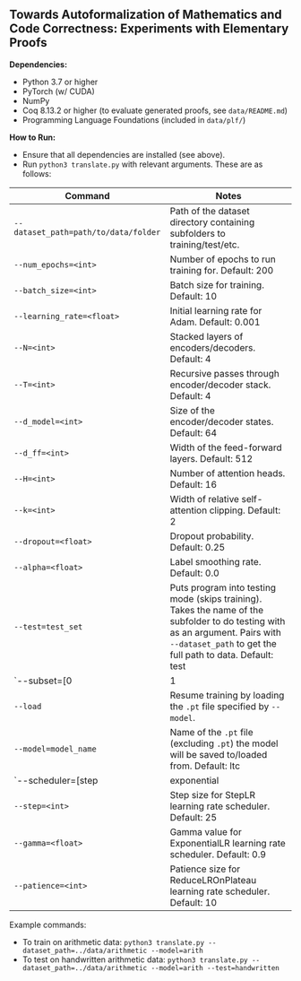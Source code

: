 ## Towards Autoformalization of Mathematics and Code Correctness: Experiments with Elementary Proofs

**Dependencies:**
- Python 3.7 or higher
- PyTorch (w/ CUDA)
- NumPy
- Coq 8.13.2 or higher (to evaluate generated proofs, see `data/README.md`)
- Programming Language Foundations (included in `data/plf/`)

**How to Run:**
- Ensure that all dependencies are installed (see above).
- Run `python3 translate.py` with relevant arguments. These are as follows:

| **Command** | **Notes** |
|--|--|
| `--dataset_path=path/to/data/folder` | Path of the dataset directory containing subfolders to training/test/etc. |
| `--num_epochs=<int>` | Number of epochs to run training for. Default: 200 |
| `--batch_size=<int>` | Batch size for training. Default: 10 |
| `--learning_rate=<float>` | Initial learning rate for Adam. Default: 0.001 |
| `--N=<int>` | Stacked layers of encoders/decoders. Default: 4 |
| `--T=<int>` | Recursive passes through encoder/decoder stack. Default: 4 |
| `--d_model=<int>` | Size of the encoder/decoder states. Default: 64 |
| `--d_ff=<int>` | Width of the feed-forward layers. Default: 512 |
| `--H=<int>` | Number of attention heads. Default: 16 |
| `--k=<int>` | Width of relative self-attention clipping. Default: 2 |
| `--dropout=<float>` | Dropout probability. Default: 0.25 |
| `--alpha=<float>` | Label smoothing rate. Default: 0.0 |
| `--test=test_set` | Puts program into testing mode (skips training). Takes the name of the subfolder to do testing with as an argument. Pairs with `--dataset_path` to get the full path to data. Default: test |
| `--subset=[0|1|2]` | Break data into [0] Full, [1] Theorems Only, or [2] Proofs Only. Default: 0 |
| `--load` | Resume training by loading the `.pt` file specified by `--model`. |
| `--model=model_name` | Name of the `.pt` file (excluding `.pt`) the model will be saved to/loaded from. Default: ltc |
| `--scheduler=[step|exponential|plateau]` | Learning rate scheduler. Default: step |
| `--step=<int>` | Step size for StepLR learning rate scheduler. Default: 25 |
| `--gamma=<float>` | Gamma value for ExponentialLR learning rate scheduler. Default: 0.9 |
| `--patience=<int>` | Patience size for ReduceLROnPlateau learning rate scheduler. Default: 10 |
Example commands:
- To train on arithmetic data: `python3 translate.py --dataset_path=../data/arithmetic --model=arith`
- To test on handwritten arithmetic data: `python3 translate.py --dataset_path=../data/arithmetic --model=arith --test=handwritten`
